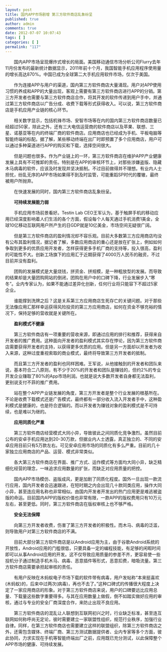 ```yaml
---
layout: post
title: 国内APP市场剧增 第三方软件商店乱象纷呈
published: true
author: admin
comments: true
date: 2012-07-07 10:07:43
tags: [ ]
categories: [ ]
permalink: "117"
---
```

　　国内APP市场呈现爆炸式增长的局面。美国移动通信市场分析公司Flurry去年11月份发布的最新统计数据显示，2011年前十个月，我国智能手机应用程序使用量的增长高达870%。中国已成为全球第二大手机应用软件市场，仅次于美国。

　　作为连接APP与用户的渠道，国内第三方软件商店大量涌现。用户对APP使用习惯的养成和APP的大量出现，客观上需要有第三方软件商店进行APP的分销。第三方开发者也需要与第三方软件商店合作，将其开发的软件传递到用户手中，并通过第三方软件商店以广告分成、收费下载等形式获得收入。可以说，第三方软件商店是手机应用产业链的核心环节。

　　相关数字显示，包括机锋市场、安智市场等在内的国内第三方软件商店数量已经超过50家，除此之外，还有三大电信运营商的软件商店以及苹果、联想、三星、诺基亚等在内的终端厂商的软件商店。应用商店也已经成为手机、平板电脑等智能终端的标配。据了解，某些移动终端在出厂时即预置了多个应用商店，用户可以通过多种渠道进行APP的购买和下载，选择空间很大。

　　但是问题也很多。作为产业链上的一环，第三方软件商店在维护APP产业健康发展上具有不可推卸的责任。特别是在APP的审核环节上，对那些涉嫌盗版、隐藏木马病毒的软件，应该及时发现并坚决抵制。不过目前做得并不理想。有业内人士担忧，纷乱无序的APP市场如果得不到及时监管，可能重蹈SP时代的覆辙，最终被用户所抛弃。

　　在快速发展的同时，国内第三方软件商店乱象纷呈。

　　**可持续发展能力弱**

　　手机应用市场前景看好。Testin Lab CEO王军认为，基于触屏手机的移动应用已经深度影响着人们生活的各个方面，假设每个人每天通过手机消费1美金，全球10亿移动互联网用户所产生的日GDP就是10亿美金，市场空间无疑很广阔。

　　但是第三方软件商店的盈利情况却不容乐观。目前大多数第三方应用商店均没有公布其盈利情况，据记者了解，多数应用商店的重心还是放在扩张上，例如如何争取到更多的优质应用开发者，怎样获得更多手机厂商的支持等，投入很高，盈利的可能性不大。创新工场旗下的应用汇于近期获得了4000万人民币的融资，不过目前并没有盈利。

　　团购的发展模式是大量烧钱，拼资金、拼规模，是一种粗放型的发展。而导致的结果却是大量团购网站的倒闭，团购在用户中的口碑下降，行业发展步入&ldquo;寒冬&rdquo;。业内专家认为，如果不能通过差异化创新，任何行业将只能容下不超过5家企业。

　　谁能撑到洗牌之后？这是关系第三方应用商店生死存亡的关键问题。对于那些无法像应用汇那样幸运获得风险投资的第三方应用商店，如何在资金不够充裕的情况下，保持足够的营收就是关键所在。

　　**盈利模式不健康**

　　第三方软件商店有一项重要的营收来源，即通过应用的排行和推荐，获得来自开发者的推广费用。这种面向开发者的盈利模式其实存在悖论，因为第三方软件商店需要获得开发者的支持，以获得更多优质的应用。但是另一方面却以开发者为收入来源，这种过度重视索取的商业模式，最终将导致第三方开发者的抵制。

　　而且第三方开发者的盈利也同样困难。王军说，从他接触到的开发者和团队来说，基本符合二八原则，有不少于20%的开发者和团队是赚钱的，但约2%的专业开发企业赚取了80%的App市场利润。也就是说大多数开发者自身都无法盈利，更别说支付不菲的推广费用。

　　站在整个APP产业链发展的角度，第三方开发者是整个行业发展的根基所在。不论是收费下载模式还是广告模式，最终都有一部分收入流入开发者手中，这种盈利模式是健康的，也是符合逻辑的。而以开发者为赚钱对象的盈利模式是不可持续，也是难以为继的。

　　**应用同质化严重**

　　第三方软件商店经营模式大同小异，导致彼此之间同质化竞争激烈。虽然目前公布的安卓手机应用达到20-30万款，但据业内人士透露，真正独立的、不同的安卓应用目前只有5万款左右。可见安卓应用市场的同质化有多么严重。目前的几十家独立应用商店的产品、运营、模式非常类似。

　　各大第三方软件商店在界面、推广方式、运作模式等方面均大同小异，缺乏精细化经营的理念，一味追求应用数量的扩张，而缺乏对应用质量的把控。

　　国内APP市场模仿、盗版成风，更是加剧了同质化程度。国外一旦出现一款流行应用，国内开发者会迅速跟进，在短时期之内会出现几十款同类应用，操作大同小异，甚至连应用名称也非常相似。由国内开发者开发出的热门应用更是难逃被盗版的命运。目前国内APP的版权价值也非常有限，一款APP的版权费用只有10万元左右，甚至更低。同时，第三方软件商店在版权审核上也不够严格。

　　**安全无法保障**

　　向第三方开发者收费，伤害了第三方开发者的积极性。而木马、病毒的泛滥，则导致用户对第三方软件商店的不满。

　　目前大部分第三方软件商店是以Android应用为主，由于谷歌Android系统的开放性，Android应用的门槛很低，只要具备一定的编程技能，有足够的闲暇时间即可以从事Android应用的开发。这不仅导致应用质量的参差不齐，更容易使一些投机分子通过制造手机木马、病毒、恶意插件等形式，恶意扣费，暗吸流量。第三方软件商店需要承担起审核的责任。

　　有用户反映在木蚂蚁电子市场下载的软件带有病毒，用户发帖称&ldquo;本来挺喜欢(木蚂蚁)的，后来中过两次(病毒)，再也不去了。&rdquo;这种口碑式的传播很大程度上决定了一家应用商店的形象。对于第三方软件商店来说，用户的口碑要远比应用总量、下载量这些数字重要得多。与其在应用数量上做假，倒不如踏实做好应用的审核，通过与专业的安全厂商深度合作，来防止出现不良应用。

　　第三方软件商店的混乱让人联想到互联网初兴之时，行业缺乏标准，甚至连互联网如何称呼尚无定论，彼时需要建立一家联盟性组织，规范行业秩序，加强行业自律。同样，在第三方软件商店也需要建立这样的联盟组织，除第三方软件商店之外，还需包含媒体、终端厂商、第三方测试数据提供者、业内专家等多个方面，彼此协同，力求实现在手机等智能终端出厂之前，应用既已充分测试，以此保障整个APP市场的健康、可持续发展。


